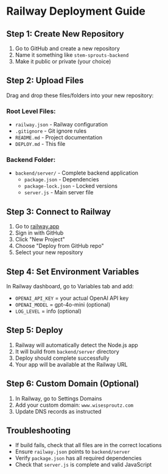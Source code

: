 # Railway Deployment Guide

## Step 1: Create New Repository
1. Go to GitHub and create a new repository
2. Name it something like `stem-sprouts-backend`
3. Make it public or private (your choice)

## Step 2: Upload Files
Drag and drop these files/folders into your new repository:

### Root Level Files:
- `railway.json` - Railway configuration
- `.gitignore` - Git ignore rules  
- `README.md` - Project documentation
- `DEPLOY.md` - This file

### Backend Folder:
- `backend/server/` - Complete backend application
  - `package.json` - Dependencies
  - `package-lock.json` - Locked versions
  - `server.js` - Main server file

## Step 3: Connect to Railway
1. Go to [railway.app](https://railway.app)
2. Sign in with GitHub
3. Click "New Project"
4. Choose "Deploy from GitHub repo"
5. Select your new repository

## Step 4: Set Environment Variables
In Railway dashboard, go to Variables tab and add:
- `OPENAI_API_KEY` = your actual OpenAI API key
- `OPENAI_MODEL` = gpt-4o-mini (optional)
- `LOG_LEVEL` = info (optional)

## Step 5: Deploy
1. Railway will automatically detect the Node.js app
2. It will build from `backend/server` directory
3. Deploy should complete successfully
4. Your app will be available at the Railway URL

## Step 6: Custom Domain (Optional)
1. In Railway, go to Settings  Domains
2. Add your custom domain: `www.wisesproutz.com`
3. Update DNS records as instructed

## Troubleshooting
- If build fails, check that all files are in the correct locations
- Ensure `railway.json` points to `backend/server`
- Verify `package.json` has all required dependencies
- Check that `server.js` is complete and valid JavaScript
